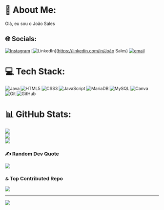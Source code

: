 # 💫 About Me:
Olá, eu sou o João Sales


## 🌐 Socials:
[![Instagram](https://img.shields.io/badge/Instagram-%23E4405F.svg?logo=Instagram&logoColor=white)](https://instagram.com/j_saless) [![LinkedIn](https://img.shields.io/badge/LinkedIn-%230077B5.svg?logo=linkedin&logoColor=white)](https://linkedin.com/in/João Sales) [![email](https://img.shields.io/badge/Email-D14836?logo=gmail&logoColor=white)](mailto:jnetosales480@gmail.com) 

# 💻 Tech Stack:
![Java](https://img.shields.io/badge/java-%23ED8B00.svg?style=for-the-badge&logo=openjdk&logoColor=white) ![HTML5](https://img.shields.io/badge/html5-%23E34F26.svg?style=for-the-badge&logo=html5&logoColor=white) ![CSS3](https://img.shields.io/badge/css3-%231572B6.svg?style=for-the-badge&logo=css3&logoColor=white) ![JavaScript](https://img.shields.io/badge/javascript-%23323330.svg?style=for-the-badge&logo=javascript&logoColor=%23F7DF1E) ![MariaDB](https://img.shields.io/badge/MariaDB-003545?style=for-the-badge&logo=mariadb&logoColor=white) ![MySQL](https://img.shields.io/badge/mysql-4479A1.svg?style=for-the-badge&logo=mysql&logoColor=white) ![Canva](https://img.shields.io/badge/Canva-%2300C4CC.svg?style=for-the-badge&logo=Canva&logoColor=white) ![Git](https://img.shields.io/badge/git-%23F05033.svg?style=for-the-badge&logo=git&logoColor=white) ![GitHub](https://img.shields.io/badge/github-%23121011.svg?style=for-the-badge&logo=github&logoColor=white)
# 📊 GitHub Stats:
![](https://github-readme-stats.vercel.app/api?username=JSalesss&theme=dark&hide_border=false&include_all_commits=false&count_private=false)<br/>
![](https://nirzak-streak-stats.vercel.app/?user=JSalesss&theme=dark&hide_border=false)<br/>
![](https://github-readme-stats.vercel.app/api/top-langs/?username=JSalesss&theme=dark&hide_border=false&include_all_commits=false&count_private=false&layout=compact)

### ✍️ Random Dev Quote
![](https://quotes-github-readme.vercel.app/api?type=horizontal&theme=radical)

### 🔝 Top Contributed Repo
![](https://github-contributor-stats.vercel.app/api?username=JSalesss&limit=5&theme=dark&combine_all_yearly_contributions=true)

---
[![](https://visitcount.itsvg.in/api?id=JSalesss&icon=0&color=0)](https://visitcount.itsvg.in)

<!-- Proudly created with GPRM ( https://gprm.itsvg.in ) -->
